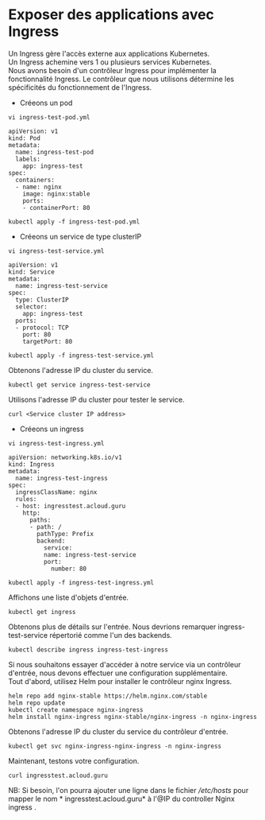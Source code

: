 # Exposer des applications avec Ingress
Un Ingress gère l'accès externe aux applications Kubernetes.<br>
Un Ingress achemine vers 1 ou plusieurs services Kubernetes.<br>
Nous avons besoin d'un contrôleur Ingress pour implémenter la fonctionnalité Ingress. Le contrôleur que nous utilisons détermine les spécificités du fonctionnement de l'Ingress.<br>

- Créeons un pod
```
vi ingress-test-pod.yml
```

```
apiVersion: v1
kind: Pod
metadata:
  name: ingress-test-pod
  labels:
    app: ingress-test
spec:
  containers:
  - name: nginx
    image: nginx:stable
    ports:
    - containerPort: 80
```

```
kubectl apply -f ingress-test-pod.yml
```

- Créeons un service de type clusterIP
```
vi ingress-test-service.yml
```

```
apiVersion: v1
kind: Service
metadata:
  name: ingress-test-service
spec:
  type: ClusterIP
  selector:
    app: ingress-test
  ports:
  - protocol: TCP
    port: 80
    targetPort: 80
```

```
kubectl apply -f ingress-test-service.yml
```

Obtenons l'adresse IP du cluster du service.
```
kubectl get service ingress-test-service
```

Utilisons l'adresse IP du cluster pour tester le service.
```
curl <Service cluster IP address>
```

- Créeons un ingress
```
vi ingress-test-ingress.yml
```

```
apiVersion: networking.k8s.io/v1
kind: Ingress
metadata:
  name: ingress-test-ingress
spec:
  ingressClassName: nginx
  rules:
  - host: ingresstest.acloud.guru
    http:
      paths:
      - path: /
        pathType: Prefix
        backend:
          service:
          name: ingress-test-service
          port:
            number: 80
```

```
kubectl apply -f ingress-test-ingress.yml
```

Affichons une liste d'objets d'entrée.
```
kubectl get ingress
```

Obtenons plus de détails sur l'entrée. Nous devrions remarquer ingress-test-service répertorié comme l'un des backends.
```
kubectl describe ingress ingress-test-ingress
```

Si nous souhaitons essayer d'accéder à notre service via un contrôleur d'entrée, nous devons effectuer une configuration supplémentaire.<br>
Tout d'abord, utilisez Helm pour installer le contrôleur nginx Ingress.
```
helm repo add nginx-stable https://helm.nginx.com/stable
helm repo update
kubectl create namespace nginx-ingress
helm install nginx-ingress nginx-stable/nginx-ingress -n nginx-ingress
```

Obtenons l'adresse IP du cluster du service du contrôleur d'entrée.
```
kubectl get svc nginx-ingress-nginx-ingress -n nginx-ingress
```

Maintenant, testons votre configuration.
```
curl ingresstest.acloud.guru
```

NB: Si besoin, l'on pourra ajouter une ligne dans le fichier */etc/hosts* pour mapper le nom * ingresstest.acloud.guru* à l'@IP du controller Nginx ingress .